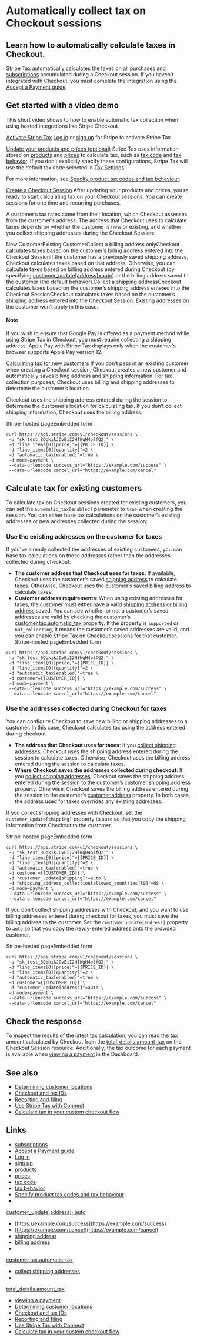 # Automatically collect tax on Checkout sessions

## Learn how to automatically calculate taxes in Checkout.

Stripe Tax automatically calculates the taxes on all purchases and
[subscriptions](https://docs.stripe.com/billing/subscriptions/creating)
accumulated during a Checkout session. If you haven’t integrated with Checkout,
you must complete the integration using the [Accept a Payment
guide](https://docs.stripe.com/checkout/quickstart).

## Get started with a video demo

This short video shows to how to enable automatic tax collection when using
hosted integrations like Stripe Checkout.

[Activate Stripe Tax](https://docs.stripe.com/tax/checkout#activate)
[Log in](https://dashboard.stripe.com/settings/tax) or [sign
up](https://dashboard.stripe.com/register) for Stripe to activate Stripe Tax.

[Update your products and prices
(optional)](https://docs.stripe.com/tax/checkout#product-and-price-setup)
Stripe Tax uses information stored on
[products](https://docs.stripe.com/api/products) and
[prices](https://docs.stripe.com/api/prices) to calculate tax, such as [tax
code](https://docs.stripe.com/api/products/object#product_object-tax_code) and
[tax
behavior](https://docs.stripe.com/api/prices/object#price_object-tax_behavior).
If you don’t explicitly specify these configurations, Stripe Tax will use the
default tax code selected in [Tax
Settings](https://dashboard.stripe.com/settings/tax).

For more information, see [Specify product tax codes and tax
behaviour](https://docs.stripe.com/tax/products-prices-tax-codes-tax-behavior).

[Create a Checkout Session](https://docs.stripe.com/tax/checkout#create-session)
After updating your products and prices, you’re ready to start calculating tax
on your Checkout sessions. You can create sessions for one time and recurring
purchases.

A customer’s tax rates come from their location, which Checkout assesses from
the customer’s address. The address that Checkout uses to calculate taxes
depends on whether the customer is new or existing, and whether you collect
shipping addresses during the Checkout Session:

New CustomerExisting CustomerCollect a billing address onlyCheckout calculates
taxes based on the customer’s billing address entered into the Checkout
SessionIf the customer has a previously saved shipping address, Checkout
calculates taxes based on that address. Otherwise, you can calculate taxes based
on billing address entered during Checkout (by specifying
[customer_update[address]=auto](https://docs.stripe.com/api/checkout/sessions/create#create_checkout_session-customer_update-address))
or the billing address saved to the customer (the default behavior).Collect a
shipping addressCheckout calculates taxes based on the customer’s shipping
address entered into the Checkout SessionCheckout calculates taxes based on the
customer’s shipping address entered into the Checkout Session. Existing
addresses on the customer won’t apply in this case.
#### Note

If you wish to ensure that Google Pay is offered as a payment method while using
Stripe Tax in Checkout, you must require collecting a shipping address. Apple
Pay with Stripe Tax displays only when the customer’s browser supports Apple Pay
version 12.

[Calculating tax for new
customers](https://docs.stripe.com/tax/checkout#new-customers)
If you don’t pass in an existing customer when creating a Checkout session,
Checkout creates a new customer and automatically saves billing address and
shipping information. For tax collection purposes, Checkout uses billing and
shipping addresses to determine the customer’s location.

Checkout uses the shipping address entered during the session to determine the
customer’s location for calculating tax. If you don’t collect shipping
information, Checkout uses the billing address.

Stripe-hosted pageEmbedded form
```
curl https://api.stripe.com/v1/checkout/sessions \
 -u "sk_test_BQokikJOvBiI2HlWgH4olfQ2:" \
 -d "line_items[0][price]"={{PRICE_ID}} \
 -d "line_items[0][quantity]"=2 \
 -d "automatic_tax[enabled]"=true \
 -d mode=payment \
 --data-urlencode success_url="https://example.com/success" \
 --data-urlencode cancel_url="https://example.com/cancel"
```

## Calculate tax for existing customers

To calculate tax on Checkout sessions created for existing customers, you can
set the `automatic_tax[enabled]` parameter to `true` when creating the session.
You can either base tax calculations on the customer’s existing addresses or new
addresses collected during the session:

### Use the existing addresses on the customer for taxes

If you’ve already collected the addresses of existing customers, you can base
tax calculations on those addresses rather than the addresses collected during
checkout:

- **The customer address that Checkout uses for taxes**: If available, Checkout
uses the customer’s saved [shipping
address](https://docs.stripe.com/api/customers/object#customer_object-shipping-address)
to calculate taxes. Otherwise, Checkout uses the customer’s saved [billing
address](https://docs.stripe.com/api/customers/object#customer_object-address)
to calculate taxes.
- **Customer address requirements**: When using existing addresses for taxes,
the customer must either have a valid [shipping
address](https://docs.stripe.com/api/customers/object#customer_object-shipping-address)
or [billing
address](https://docs.stripe.com/api/customers/object#customer_object-address)
saved. You can see whether or not a customer’s saved addresses are valid by
checking the customer’s
[customer.tax.automatic_tax](https://docs.stripe.com/api/customers/object#customer_object-tax-automatic_tax)
property. If the property is `supported` or `not_collecting`, it means the
customer’s saved addresses are valid, and you can enable Stripe Tax on Checkout
sessions for that customer.
Stripe-hosted pageEmbedded form
```
curl https://api.stripe.com/v1/checkout/sessions \
 -u "sk_test_BQokikJOvBiI2HlWgH4olfQ2:" \
 -d "line_items[0][price]"={{PRICE_ID}} \
 -d "line_items[0][quantity]"=2 \
 -d "automatic_tax[enabled]"=true \
 -d customer={{CUSTOMER_ID}} \
 -d mode=payment \
 --data-urlencode success_url="https://example.com/success" \
 --data-urlencode cancel_url="https://example.com/cancel"
```

### Use the addresses collected during Checkout for taxes

You can configure Checkout to save new billing or shipping addresses to a
customer. In this case, Checkout calculates tax using the address entered during
checkout.

- **The address that Checkout uses for taxes**: If you [collect shipping
addresses](https://docs.stripe.com/api/checkout/sessions/create#create_checkout_session-shipping_address_collection),
Checkout uses the shipping address entered during the session to calculate
taxes. Otherwise, Checkout uses the billing address entered during the session
to calculate taxes.
- **Where Checkout saves the addresses collected during checkout**: If you
[collect shipping
addresses](https://docs.stripe.com/api/checkout/sessions/create#create_checkout_session-shipping_address_collection),
Checkout saves the shipping address entered during the session to the customer’s
[customer.shipping.address](https://docs.stripe.com/api/customers/object#customer_object-shipping-address)
property. Otherwise, Checkout saves the billing address entered during the
session to the customer’s
[customer.address](https://docs.stripe.com/api/customers/object#customer_object-address)
property. In both cases, the address used for taxes overrides any existing
addresses.

If you collect shipping addresses with Checkout, set the
`customer_update[shipping]` property to `auto` so that you copy the shipping
information from Checkout to the customer.

Stripe-hosted pageEmbedded form
```
curl https://api.stripe.com/v1/checkout/sessions \
 -u "sk_test_BQokikJOvBiI2HlWgH4olfQ2:" \
 -d "line_items[0][price]"={{PRICE_ID}} \
 -d "line_items[0][quantity]"=2 \
 -d "automatic_tax[enabled]"=true \
 -d customer={{CUSTOMER_ID}} \
 -d "customer_update[shipping]"=auto \
 -d "shipping_address_collection[allowed_countries][0]"=US \
 -d mode=payment \
 --data-urlencode success_url="https://example.com/success" \
 --data-urlencode cancel_url="https://example.com/cancel"
```

If you don’t collect shipping addresses with Checkout, and you want to use
billing addresses entered during checkout for taxes, you must save the billing
address to the customer. Set the `customer_update[address]` property to `auto`
so that you copy the newly-entered address onto the provided customer.

Stripe-hosted pageEmbedded form
```
curl https://api.stripe.com/v1/checkout/sessions \
 -u "sk_test_BQokikJOvBiI2HlWgH4olfQ2:" \
 -d "line_items[0][price]"={{PRICE_ID}} \
 -d "line_items[0][quantity]"=2 \
 -d "automatic_tax[enabled]"=true \
 -d customer={{CUSTOMER_ID}} \
 -d "customer_update[address]"=auto \
 -d mode=payment \
 --data-urlencode success_url="https://example.com/success" \
 --data-urlencode cancel_url="https://example.com/cancel"
```

## Check the response

To inspect the results of the latest tax calculation, you can read the tax
amount calculated by Checkout from the
[total_details.amount_tax](https://docs.stripe.com/api/checkout/sessions/object#checkout_session_object-total_details)
on the Checkout Session resource. Additionally, the tax outcome for each payment
is available when [viewing a
payment](https://dashboard.stripe.com/test/payments) in the Dashboard.

## See also

- [Determining customer
locations](https://docs.stripe.com/tax/customer-locations)
- [Checkout and tax IDs](https://docs.stripe.com/tax/checkout/tax-ids)
- [Reporting and filing](https://docs.stripe.com/tax/reports)
- [Use Stripe Tax with Connect](https://docs.stripe.com/tax/connect)
- [Calculate tax in your custom checkout
flow](https://docs.stripe.com/tax/custom)

## Links

- [subscriptions](https://docs.stripe.com/billing/subscriptions/creating)
- [Accept a Payment guide](https://docs.stripe.com/checkout/quickstart)
- [Log in](https://dashboard.stripe.com/settings/tax)
- [sign up](https://dashboard.stripe.com/register)
- [products](https://docs.stripe.com/api/products)
- [prices](https://docs.stripe.com/api/prices)
- [tax
code](https://docs.stripe.com/api/products/object#product_object-tax_code)
- [tax
behavior](https://docs.stripe.com/api/prices/object#price_object-tax_behavior)
- [Specify product tax codes and tax
behaviour](https://docs.stripe.com/tax/products-prices-tax-codes-tax-behavior)
-
[customer_update[address]=auto](https://docs.stripe.com/api/checkout/sessions/create#create_checkout_session-customer_update-address)
- [https://example.com/success](https://example.com/success)
- [https://example.com/cancel](https://example.com/cancel)
- [shipping
address](https://docs.stripe.com/api/customers/object#customer_object-shipping-address)
- [billing
address](https://docs.stripe.com/api/customers/object#customer_object-address)
-
[customer.tax.automatic_tax](https://docs.stripe.com/api/customers/object#customer_object-tax-automatic_tax)
- [collect shipping
addresses](https://docs.stripe.com/api/checkout/sessions/create#create_checkout_session-shipping_address_collection)
-
[total_details.amount_tax](https://docs.stripe.com/api/checkout/sessions/object#checkout_session_object-total_details)
- [viewing a payment](https://dashboard.stripe.com/test/payments)
- [Determining customer
locations](https://docs.stripe.com/tax/customer-locations)
- [Checkout and tax IDs](https://docs.stripe.com/tax/checkout/tax-ids)
- [Reporting and filing](https://docs.stripe.com/tax/reports)
- [Use Stripe Tax with Connect](https://docs.stripe.com/tax/connect)
- [Calculate tax in your custom checkout
flow](https://docs.stripe.com/tax/custom)